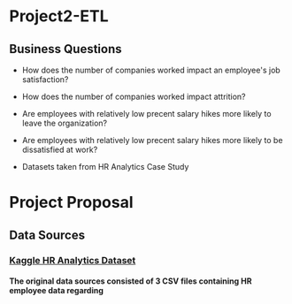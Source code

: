 # Project2-ETL

## Business Questions

- How does the number of companies worked impact an employee's job satisfaction?

- How does the number of companies worked impact attrition?

- Are employees with relatively low precent salary hikes more likely to leave the organization?

- Are employees with relatively low precent salary hikes more likely to be dissatisfied at work?


- Datasets taken from HR Analytics Case Study 

	
# Project Proposal

## Data Sources
### [Kaggle HR Analytics Dataset](https://www.kaggle.com/datasets/vjchoudhary7/hr-analytics-case-study?select=general_data.csv)

#### The original data sources consisted of 3 CSV files containing HR employee data regarding 
